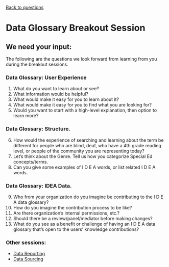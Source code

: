 [Back to questions](/os3-resources/questions/)

# Data Glossary Breakout Session

## We need your input:
The following are the questions we look forward from learning from you during the breakout sessions.

### Data Glossary: User Experience
1. What do you want to learn about or see?
2. What information would be helpful? 
3. What would make it easy for you to learn about it? 
4. What would make it easy for you to find what you are looking for? 
5. Would you want to start with a high-level explanation, then option to learn more? 

### Data Glossary: Structure. 
6. How would the experience of searching and learning about the term be different for people who are blind, deaf, who have a 4th grade reading level, or people of the community you are representing today? 
7. Let’s think about the Genre. Tell us how you categorize Special Ed concepts/terms. 
8. Can you give some examples of I D E A words, or list related I D E A words. 

### Data Glossary: IDEA Data. 
9. Who from your organization do you imagine be contributing to the I D E A data glossary? 
10. How do you imagine the contribution process to be like? 
11. Are there organization’s internal permissions, etc.? 
12. Should there be a review/panel/mediator before making changes? 
13. What do you see as a benefit or challenge of having an I D E A data glossary that’s open to the users’ knowledge contributions?

### Other sessions:

- [Data Reporting](reporting.md)
- [Data Sourcing](sourcing.md)


